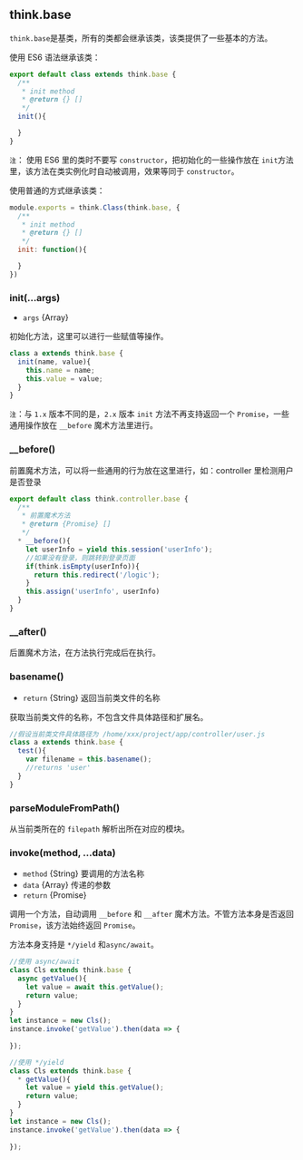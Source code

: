 ## think.base

`think.base`是基类，所有的类都会继承该类，该类提供了一些基本的方法。

使用 ES6 语法继承该类：

```js
export default class extends think.base {
  /**
   * init method
   * @return {} []
   */
  init(){

  }
}
```

`注`： 使用 ES6 里的类时不要写 `constructor`，把初始化的一些操作放在 `init`方法里，该方法在类实例化时自动被调用，效果等同于 `constructor`。

使用普通的方式继承该类：

```js
module.exports = think.Class(think.base, {
  /**
   * init method
   * @return {} []
   */
  init: function(){

  }
})
```

### init(...args)

* `args` {Array}

初始化方法，这里可以进行一些赋值等操作。

```js
class a extends think.base {
  init(name, value){
    this.name = name;
    this.value = value;
  }
}
```

`注`：与 `1.x` 版本不同的是，`2.x` 版本 `init` 方法不再支持返回一个 `Promise`，一些通用操作放在 `__before` 魔术方法里进行。

### __before()

前置魔术方法，可以将一些通用的行为放在这里进行，如：controller 里检测用户是否登录

```js
export default class think.controller.base {
  /**
   * 前置魔术方法
   * @return {Promise} []
   */
  * __before(){
    let userInfo = yield this.session('userInfo');
    //如果没有登录，则跳转到登录页面
    if(think.isEmpty(userInfo)){
      return this.redirect('/logic');
    }
    this.assign('userInfo', userInfo)
  }
}
```

### __after()

后置魔术方法，在方法执行完成后在执行。

### basename()

* `return` {String} 返回当前类文件的名称

获取当前类文件的名称，不包含文件具体路径和扩展名。

```js
//假设当前类文件具体路径为 /home/xxx/project/app/controller/user.js
class a extends think.base {
  test(){
    var filename = this.basename();
    //returns 'user'
  }
}
```


### parseModuleFromPath()

从当前类所在的 `filepath` 解析出所在对应的模块。

### invoke(method, ...data)

* `method` {String} 要调用的方法名称
* `data` {Array} 传递的参数
* `return` {Promise}

调用一个方法，自动调用 `__before` 和 `__after` 魔术方法。不管方法本身是否返回 `Promise`，该方法始终返回 `Promise`。

方法本身支持是 `*/yield` 和`async/await`。

```js
//使用 async/await
class Cls extends think.base {
  async getValue(){
    let value = await this.getValue();
    return value;
  }
}
let instance = new Cls();
instance.invoke('getValue').then(data => {
    
});
```


```js
//使用 */yield
class Cls extends think.base {
  * getValue(){
    let value = yield this.getValue();
    return value;
  }
}
let instance = new Cls();
instance.invoke('getValue').then(data => {
    
});

```

